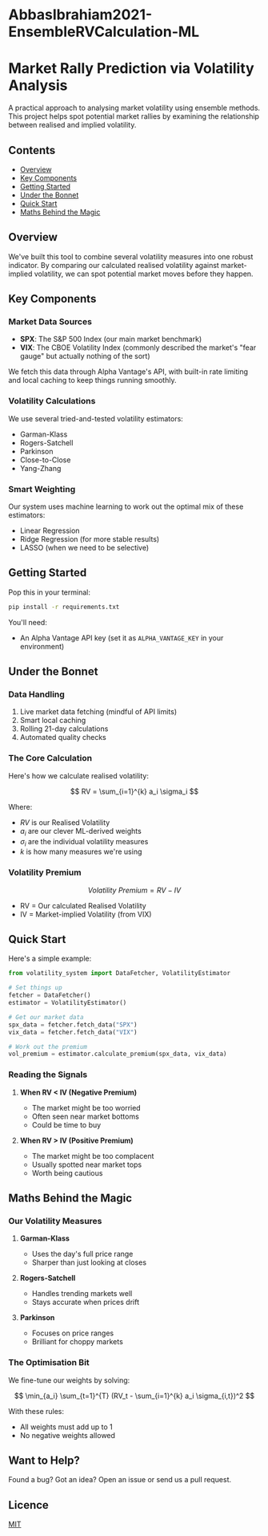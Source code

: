 # AbbasIbrahiam2021-EnsembleRVCalculation-ML

# Market Rally Prediction via Volatility Analysis

A practical approach to analysing market volatility using ensemble methods. This project helps spot potential market rallies by examining the relationship between realised and implied volatility.

## Contents
- [Overview](#overview)
- [Key Components](#key-components)
- [Getting Started](#getting-started)
- [Under the Bonnet](#under-the-bonnet)
- [Quick Start](#quick-start)
- [Maths Behind the Magic](#maths-behind-the-magic)

## Overview

We've built this tool to combine several volatility measures into one robust indicator. By comparing our calculated realised volatility against market-implied volatility, we can spot potential market moves before they happen.

## Key Components

### Market Data Sources
- **SPX**: The S&P 500 Index (our main market benchmark)
- **VIX**: The CBOE Volatility Index (commonly described the market's "fear gauge" but actually nothing of the sort)

We fetch this data through Alpha Vantage's API, with built-in rate limiting and local caching to keep things running smoothly.

### Volatility Calculations
We use several tried-and-tested volatility estimators:
- Garman-Klass
- Rogers-Satchell
- Parkinson
- Close-to-Close
- Yang-Zhang

### Smart Weighting
Our system uses machine learning to work out the optimal mix of these estimators:
- Linear Regression
- Ridge Regression (for more stable results)
- LASSO (when we need to be selective)

## Getting Started

Pop this in your terminal:
```bash
pip install -r requirements.txt
```

You'll need:
- An Alpha Vantage API key (set it as `ALPHA_VANTAGE_KEY` in your environment)

## Under the Bonnet

### Data Handling
1. Live market data fetching (mindful of API limits)
2. Smart local caching
3. Rolling 21-day calculations
4. Automated quality checks

### The Core Calculation

Here's how we calculate realised volatility:

$$ RV = \sum_{i=1}^{k} a_i \sigma_i $$

Where:
- $RV$ is our Realised Volatility
- $a_i$ are our clever ML-derived weights
- $\sigma_i$ are the individual volatility measures
- $k$ is how many measures we're using

### Volatility Premium

$$ Volatility\ Premium = RV - IV $$

- RV = Our calculated Realised Volatility
- IV = Market-implied Volatility (from VIX)

## Quick Start

Here's a simple example:

```python
from volatility_system import DataFetcher, VolatilityEstimator

# Set things up
fetcher = DataFetcher()
estimator = VolatilityEstimator()

# Get our market data
spx_data = fetcher.fetch_data("SPX")
vix_data = fetcher.fetch_data("VIX")

# Work out the premium
vol_premium = estimator.calculate_premium(spx_data, vix_data)
```

### Reading the Signals

1. **When RV < IV (Negative Premium)**
   - The market might be too worried
   - Often seen near market bottoms
   - Could be time to buy

2. **When RV > IV (Positive Premium)**
   - The market might be too complacent
   - Usually spotted near market tops
   - Worth being cautious

## Maths Behind the Magic

### Our Volatility Measures

1. **Garman-Klass**
   - Uses the day's full price range
   - Sharper than just looking at closes

2. **Rogers-Satchell**
   - Handles trending markets well
   - Stays accurate when prices drift

3. **Parkinson**
   - Focuses on price ranges
   - Brilliant for choppy markets

### The Optimisation Bit

We fine-tune our weights by solving:

$$ \min_{a_i} \sum_{t=1}^{T} (RV_t - \sum_{i=1}^{k} a_i \sigma_{i,t})^2 $$

With these rules:
- All weights must add up to 1
- No negative weights allowed

## Want to Help?

Found a bug? Got an idea? Open an issue or send us a pull request.

## Licence

[MIT](LICENCE)
